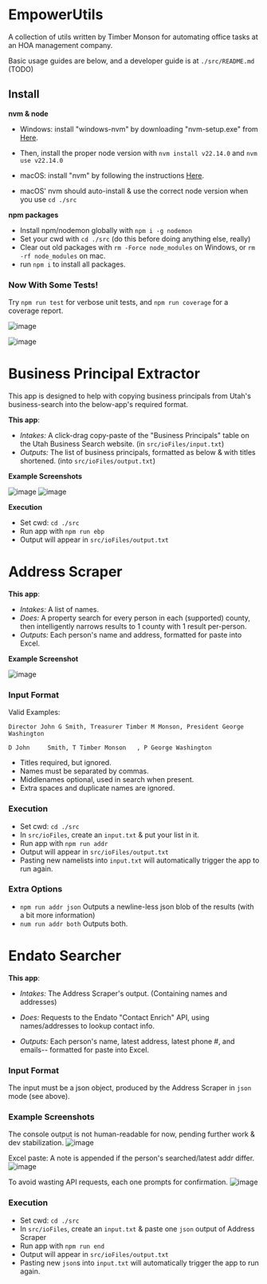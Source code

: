 # EmpowerUtils

A collection of utils written by Timber Monson for automating office tasks at an HOA management company.

Basic usage guides are below, and a developer guide is at `./src/README.md` (TODO)

## Install

**nvm & node**

- Windows: install "windows-nvm" by downloading "nvm-setup.exe" from [Here](https://github.com/coreybutler/nvm-windows/releases).
- Then, install the proper node version with `nvm install v22.14.0` and `nvm use v22.14.0`

- macOS: install "nvm" by following the instructions [Here](https://github.com/nvm-sh/nvm?tab=readme-ov-file#installing-and-updating).
- macOS' nvm should auto-install & use the correct node version when you use `cd ./src`

**npm packages**

- Install npm/nodemon globally with `npm i -g nodemon`
- Set your cwd with `cd ./src` (do this before doing anything else, really)
- Clear out old packages with `rm -Force node_modules` on Windows, or `rm -rf node_modules` on mac.
- run `npm i` to install all packages.

### Now With Some Tests!

Try `npm run test` for verbose unit tests, and `npm run coverage` for a coverage report.

![image](https://github.com/user-attachments/assets/f3bad18c-71c9-4107-87f0-3843a42ac2b8)

![image](https://github.com/user-attachments/assets/1161a25d-3bad-4039-9b20-2700314724e2)

# Business Principal Extractor

This app is designed to help with copying business principals from Utah's business-search into the below-app's required format.

**This app**:

- _Intakes:_ A click-drag copy-paste of the "Business Principals" table on the Utah Business Search website. (in `src/ioFiles/input.txt`)
- _Outputs:_ The list of business principals, formatted as below & with titles shortened. (into `src/ioFiles/output.txt`)

**Example Screenshots**

![image](https://github.com/user-attachments/assets/5be0f8c1-d24e-4250-a471-e93de877215c)
![image](https://github.com/user-attachments/assets/b57b57bb-3e9b-4bcd-9f14-0fba94ce968b)

**Execution**

- Set cwd: `cd ./src`
- Run app with `npm run ebp`
- Output will appear in `src/ioFiles/output.txt`

# Address Scraper

**This app**:

- _Intakes:_ A list of names.
- _Does:_ A property search for every person in each (supported) county, then intelligently narrows results to 1 county with 1 result per-person.
- _Outputs:_ Each person's name and address, formatted for paste into Excel.

**Example Screenshot**

![image](https://github.com/user-attachments/assets/9b96cd3c-7747-40da-9523-0a4993c91c96)

### Input Format

Valid Examples:

`Director John G Smith, Treasurer Timber M Monson, President George Washington`

`D John     Smith, T Timber Monson   , P George Washington `

- Titles required, but ignored.
- Names must be separated by commas.
- Middlenames optional, used in search when present.
- Extra spaces and duplicate names are ignored.

### Execution

- Set cwd: `cd ./src`
- In `src/ioFiles`, create an `input.txt` & put your list in it.
- Run app with `npm run addr`
- Output will appear in `src/ioFiles/output.txt`
- Pasting new namelists into `input.txt` will automatically trigger the app to run again.

### Extra Options

- `npm run addr json` Outputs a newline-less json blob of the results (with a bit more information)
- `num run addr both` Outputs both.

# Endato Searcher

**This app**:

- _Intakes:_ The Address Scraper's output. (Containing names and addresses)

- _Does:_ Requests to the Endato "Contact Enrich" API, using names/addresses to lookup contact info.

- _Outputs:_ Each person's name, latest address, latest phone #, and emails-- formatted for paste into Excel.

### Input Format

The input must be a json object, produced by the Address Scraper in `json` mode (see above).

### Example Screenshots

The console output is not human-readable for now, pending further work & dev stabilization.
![image](https://github.com/user-attachments/assets/0de5484b-27d1-41ab-89fc-1f7a65d6d6c8)

Excel paste:
A note is appended if the person's searched/latest addr differ.
![image](https://github.com/user-attachments/assets/4a71a58d-2356-44b4-b5fc-569f11f073e6)

To avoid wasting API requests, each one prompts for confirmation.
![image](https://github.com/user-attachments/assets/90271c04-212b-4554-b901-4753499a17a2)

### Execution

- Set cwd: `cd ./src`
- In `src/ioFiles`, create an `input.txt` & paste one `json` output of Address Scraper
- Run app with `npm run end`
- Output will appear in `src/ioFiles/output.txt`
- Pasting new `json`s into `input.txt` will automatically trigger the app to run again.
